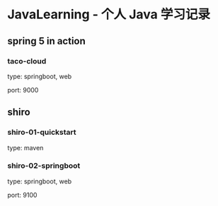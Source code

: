 # JavaLearning - 个人 Java 学习记录

## spring 5 in action

### taco-cloud

type: springboot, web

port: 9000

## shiro

### shiro-01-quickstart

type: maven

### shiro-02-springboot

type: springboot, web

port: 9100
